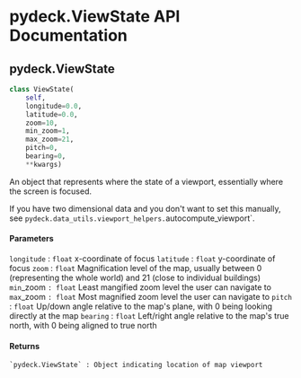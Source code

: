 pydeck.ViewState API Documentation
=======

## pydeck.ViewState

```python
class ViewState(
    self,
    longitude=0.0,
    latitude=0.0,
    zoom=10,
    min_zoom=1,
    max_zoom=21,
    pitch=0,
    bearing=0,
    **kwargs)
```

An object that represents where the state of a viewport, essentially where the screen is focused.

If you have two dimensional data and you don't want to set this manually, see `pydeck.data_utils.viewport_helpers.`autocompute_viewport`.

#### Parameters

`longitude` : `float`
    x-coordinate of focus
`latitude` : `float`
    y-coordinate of focus
`zoom` : `float`
    Magnification level of the map, usually between 0 (representing the whole world) and 21 (close to individual buildings)
`min`\_zoom `: float`
    Least mangified zoom level the user can navigate to
`max`\_zoom `: float`
    Most magnified zoom level the user can navigate to
`pitch` : `float`
    Up/down angle relative to the map's plane, with 0 being looking directly at the map
`bearing` : `float`
    Left/right angle relative to the map's true north, with 0 being aligned to true north


#### Returns
    `pydeck.ViewState` : Object indicating location of map viewport
